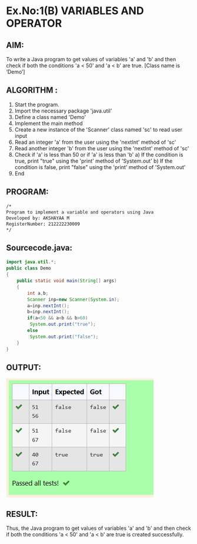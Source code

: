 # Ex.No:1(B) VARIABLES AND OPERATOR

## AIM:
To write a Java program to get values of variables 'a' and 'b' and then check if both the conditions 'a < 50' and 'a < b' are true. [Class name is ‘Demo’]

## ALGORITHM :
1.	Start the program.
2.	Import the necessary package 'java.util'
3.	Define a class named 'Demo'
4.	Implement the main method
5.	Create a new instance of the 'Scanner' class named 'sc' to read user input
6.	Read an integer 'a' from the user using the 'nextInt' method of 'sc'
7.	Read another integer 'b' from the user using the 'nextInt' method of 'sc'
8.	Check if 'a' is less than 50 or if 'a' is less than 'b'
a)	If the condition is true, print "true" using the 'print' method of 'System.out'
b)	If the condition is false, print "false" using the 'print' method of 'System.out'
9.	End

## PROGRAM:
 ```
/*
Program to implement a variable and operators using Java
Developed by: AKSHAYAA M
RegisterNumber: 212222230009 
*/
```

## Sourcecode.java:
```java
import java.util.*;
public class Demo
{
    public static void main(String[] args)
    {
        int a,b;
        Scanner inp=new Scanner(System.in);
        a=inp.nextInt();
        b=inp.nextInt();
        if(a<50 && a<b && b>60)
         System.out.print("true");
        else
         System.out.print("false");
    }
}
```
## OUTPUT:

!["C:\Users\SEC\Pictures\AAI\java\Screenshot 2025-04-29 215601.png"](2.png)

## RESULT:
Thus, the Java program to get values of variables 'a' and 'b' and then check if both the conditions 'a < 50' and 'a < b' are true is created successfully.
